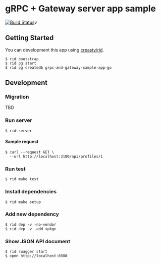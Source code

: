 # gRPC + Gateway server app sample
[![Build Status](https://travis-ci.org/izumin5210-sandbox/grpc-and-gateway-sample-app-go.svg?branch=master)](https://travis-ci.org/izumin5210-sandbox/grpc-and-gateway-sample-app-go)v

## Getting Started
You can development this app using [creasty/rid](https://github.com/creasty/rid).

```
$ rid bootstrap
$ rid pg start
$ rid pg createdb grpc-and-gateway-sample-app-go
```

## Development
### Migration
TBD

### Run server
```
$ rid server
```

#### Sample request
```
$ curl --request GET \
  --url http://localhost:3100/api/profiles/1
```

### Run test
```
$ rid make test
```

### Install dependencies
```
$ rid make setup
```

### Add new dependency
```
$ rid dep -v -no-vendor
$ rid dep -v -add <pkg>
```

### Show JSON API document
```
$ rid swagger start
$ open http://localhost:8080
```
